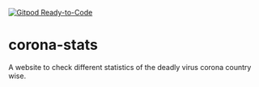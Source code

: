 [![Gitpod Ready-to-Code](https://img.shields.io/badge/Gitpod-Ready--to--Code-blue?logo=gitpod)](https://gitpod.io/#https://github.com/Sarthak-Rout/corona-stats) 

# corona-stats
A website to check different statistics of the deadly virus corona country wise.
